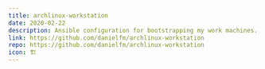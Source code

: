 ```yaml
---
title: archlinux-workstation
date: 2020-02-22
description: Ansible configuration for bootstrapping my work machines. 
link: https://github.com/danielfm/archlinux-workstation
repo: https://github.com/danielfm/archlinux-workstation
icon: 🏗️
---
```

